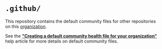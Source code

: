 <!-- https://help.github.com/articles/creating-a-default-community-health-file-for-your-organization -->

# `.github/`

This repository contains the default community files for other repositories on this [organization](https://help.github.com/articles/about-organizations).

See the **["Creating a default community health file for your organization"](https://help.github.com/articles/creating-a-default-community-health-file-for-your-organization)** help article for more details on default community files.